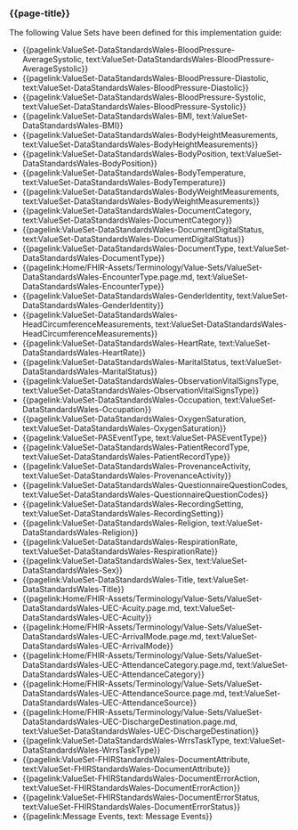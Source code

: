 ### {{page-title}}

The following Value Sets have been defined for this implementation guide:

* {{pagelink:ValueSet-DataStandardsWales-BloodPressure-AverageSystolic, text:ValueSet-DataStandardsWales-BloodPressure-AverageSystolic}}
* {{pagelink:ValueSet-DataStandardsWales-BloodPressure-Diastolic, text:ValueSet-DataStandardsWales-BloodPressure-Diastolic}}
* {{pagelink:ValueSet-DataStandardsWales-BloodPressure-Systolic, text:ValueSet-DataStandardsWales-BloodPressure-Systolic}}
* {{pagelink:ValueSet-DataStandardsWales-BMI, text:ValueSet-DataStandardsWales-BMI}}
* {{pagelink:ValueSet-DataStandardsWales-BodyHeightMeasurements, text:ValueSet-DataStandardsWales-BodyHeightMeasurements}}
* {{pagelink:ValueSet-DataStandardsWales-BodyPosition, text:ValueSet-DataStandardsWales-BodyPosition}}
* {{pagelink:ValueSet-DataStandardsWales-BodyTemperature, text:ValueSet-DataStandardsWales-BodyTemperature}}
* {{pagelink:ValueSet-DataStandardsWales-BodyWeightMeasurements, text:ValueSet-DataStandardsWales-BodyWeightMeasurements}}
* {{pagelink:ValueSet-DataStandardsWales-DocumentCategory, text:ValueSet-DataStandardsWales-DocumentCategory}}
* {{pagelink:ValueSet-DataStandardsWales-DocumentDigitalStatus, text:ValueSet-DataStandardsWales-DocumentDigitalStatus}}
* {{pagelink:ValueSet-DataStandardsWales-DocumentType, text:ValueSet-DataStandardsWales-DocumentType}}
* {{pagelink:Home/FHIR-Assets/Terminology/Value-Sets/ValueSet-DataStandardsWales-EncounterType.page.md, text:ValueSet-DataStandardsWales-EncounterType}}
* {{pagelink:ValueSet-DataStandardsWales-GenderIdentity, text:ValueSet-DataStandardsWales-GenderIdentity}}
* {{pagelink:ValueSet-DataStandardsWales-HeadCircumferenceMeasurements, text:ValueSet-DataStandardsWales-HeadCircumferenceMeasurements}}
* {{pagelink:ValueSet-DataStandardsWales-HeartRate, text:ValueSet-DataStandardsWales-HeartRate}}
* {{pagelink:ValueSet-DataStandardsWales-MaritalStatus, text:ValueSet-DataStandardsWales-MaritalStatus}}
* {{pagelink:ValueSet-DataStandardsWales-ObservationVitalSignsType, text:ValueSet-DataStandardsWales-ObservationVitalSignsType}}
* {{pagelink:ValueSet-DataStandardsWales-Occupation, text:ValueSet-DataStandardsWales-Occupation}}
* {{pagelink:ValueSet-DataStandardsWales-OxygenSaturation, text:ValueSet-DataStandardsWales-OxygenSaturation}}
* {{pagelink:ValueSet-PASEventType, text:ValueSet-PASEventType}}
* {{pagelink:ValueSet-DataStandardsWales-PatientRecordType, text:ValueSet-DataStandardsWales-PatientRecordType}}
* {{pagelink:ValueSet-DataStandardsWales-ProvenanceActivity, text:ValueSet-DataStandardsWales-ProvenanceActivity}}
* {{pagelink:ValueSet-DataStandardsWales-QuestionnaireQuestionCodes, text:ValueSet-DataStandardsWales-QuestionnaireQuestionCodes}}
* {{pagelink:ValueSet-DataStandardsWales-RecordingSetting, text:ValueSet-DataStandardsWales-RecordingSetting}}
* {{pagelink:ValueSet-DataStandardsWales-Religion, text:ValueSet-DataStandardsWales-Religion}}
* {{pagelink:ValueSet-DataStandardsWales-RespirationRate, text:ValueSet-DataStandardsWales-RespirationRate}}
* {{pagelink:ValueSet-DataStandardsWales-Sex, text:ValueSet-DataStandardsWales-Sex}}
* {{pagelink:ValueSet-DataStandardsWales-Title, text:ValueSet-DataStandardsWales-Title}}
* {{pagelink:Home/FHIR-Assets/Terminology/Value-Sets/ValueSet-DataStandardsWales-UEC-Acuity.page.md, text:ValueSet-DataStandardsWales-UEC-Acuity}}
* {{pagelink:Home/FHIR-Assets/Terminology/Value-Sets/ValueSet-DataStandardsWales-UEC-ArrivalMode.page.md, text:ValueSet-DataStandardsWales-UEC-ArrivalMode}}
* {{pagelink:Home/FHIR-Assets/Terminology/Value-Sets/ValueSet-DataStandardsWales-UEC-AttendanceCategory.page.md, text:ValueSet-DataStandardsWales-UEC-AttendanceCategory}}
* {{pagelink:Home/FHIR-Assets/Terminology/Value-Sets/ValueSet-DataStandardsWales-UEC-AttendanceSource.page.md, text:ValueSet-DataStandardsWales-UEC-AttendanceSource}}
* {{pagelink:Home/FHIR-Assets/Terminology/Value-Sets/ValueSet-DataStandardsWales-UEC-DischargeDestination.page.md, text:ValueSet-DataStandardsWales-UEC-DischargeDestination}}
* {{pagelink:ValueSet-DataStandardsWales-WrrsTaskType, text:ValueSet-DataStandardsWales-WrrsTaskType}}
* {{pagelink:ValueSet-FHIRStandardsWales-DocumentAttribute, text:ValueSet-FHIRStandardsWales-DocumentAttribute}}
* {{pagelink:ValueSet-FHIRStandardsWales-DocumentErrorAction, text:ValueSet-FHIRStandardsWales-DocumentErrorAction}}
* {{pagelink:ValueSet-FHIRStandardsWales-DocumentErrorStatus, text:ValueSet-FHIRStandardsWales-DocumentErrorStatus}}
* {{pagelink:Message Events, text: Message Events}}
